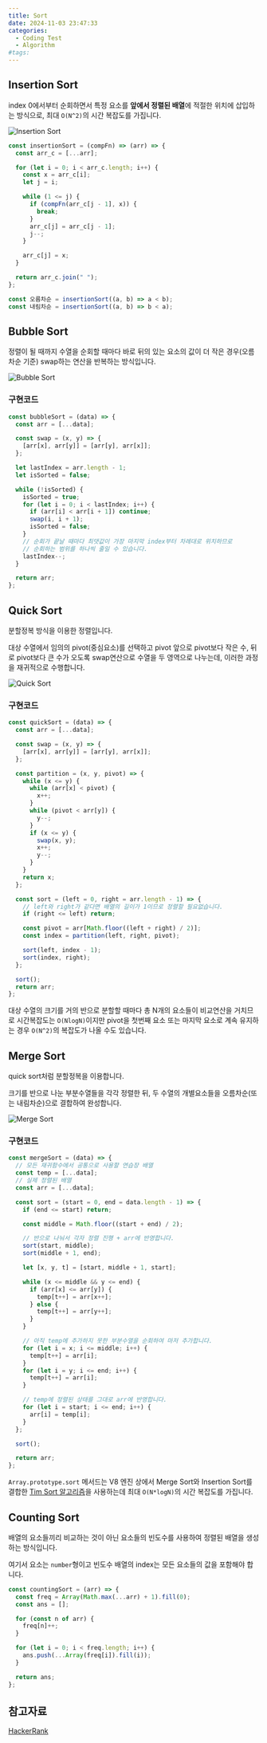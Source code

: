 ```yaml
---
title: Sort
date: 2024-11-03 23:47:33
categories:
  - Coding Test
  - Algorithm
#tags:
---
```

## Insertion Sort

index 0에서부터 순회하면서 특정 요소를 **앞에서 정렬된 배열**에 적절한 위치에 삽입하는 방식으로, 최대 `O(N^2)`의 시간 복잡도를 가집니다.

![Insertion Sort](/images/insertion_sort.png)

```js
const insertionSort = (compFn) => (arr) => {
  const arr_c = [...arr];

  for (let i = 0; i < arr_c.length; i++) {
    const x = arr_c[i];
    let j = i;

    while (1 <= j) {
      if (compFn(arr_c[j - 1], x)) {
        break;
      }
      arr_c[j] = arr_c[j - 1];
      j--;
    }

    arr_c[j] = x;
  }

  return arr_c.join(" ");
};

const 오름차순 = insertionSort((a, b) => a < b);
const 내림차순 = insertionSort((a, b) => b < a);
```

## Bubble Sort

정렬이 될 때까지 수열을 순회할 때마다 바로 뒤의 있는 요소의 값이 더 작은 경우(오름차순 기준) swap하는 연산을 반복하는 방식입니다.

![Bubble Sort](/images/bubble_sort.png)

### 구현코드

```js
const bubbleSort = (data) => {
  const arr = [...data];

  const swap = (x, y) => {
    [arr[x], arr[y]] = [arr[y], arr[x]];
  };

  let lastIndex = arr.length - 1;
  let isSorted = false;

  while (!isSorted) {
    isSorted = true;
    for (let i = 0; i < lastIndex; i++) {
      if (arr[i] < arr[i + 1]) continue;
      swap(i, i + 1);
      isSorted = false;
    }
    // 순회가 끝날 때마다 최댓값이 가장 마지막 index부터 차례대로 위치하므로
    // 순회하는 범위를 하나씩 줄일 수 있습니다.
    lastIndex--;
  }

  return arr;
};
```

## Quick Sort

분할정복 방식을 이용한 정렬입니다.

대상 수열에서 임의의 pivot(중심요소)를 선택하고 pivot 앞으로 pivot보다 작은 수, 뒤로 pivot보다 큰 수가 오도록 swap연산으로 수열을 두 영역으로 나누는데, 이러한 과정을 재귀적으로 수행합니다.

![Quick Sort](/images/quick_sort.png)

### 구현코드

```js
const quickSort = (data) => {
  const arr = [...data];

  const swap = (x, y) => {
    [arr[x], arr[y]] = [arr[y], arr[x]];
  };

  const partition = (x, y, pivot) => {
    while (x <= y) {
      while (arr[x] < pivot) {
        x++;
      }
      while (pivot < arr[y]) {
        y--;
      }
      if (x <= y) {
        swap(x, y);
        x++;
        y--;
      }
    }
    return x;
  };

  const sort = (left = 0, right = arr.length - 1) => {
    // left와 right가 같다면 배열의 길이가 1이므로 정렬할 필요없습니다.
    if (right <= left) return;

    const pivot = arr[Math.floor((left + right) / 2)];
    const index = partition(left, right, pivot);

    sort(left, index - 1);
    sort(index, right);
  };

  sort();
  return arr;
};
```

대상 수열의 크기를 거의 반으로 분할할 때마다 총 N개의 요소들이 비교연산을 거치므로 시간복잡도는 `O(NlogN)`이지만 pivot을 첫번째 요소 또는 마지막 요소로 계속 유지하는 경우 `O(N^2)`의 복잡도가 나올 수도 있습니다.

## Merge Sort

quick sort처럼 분할정복을 이용합니다.

크기를 반으로 나눈 부분수열들을 각각 정렬한 뒤, 두 수열의 개별요소들을 오름차순(또는 내림차순)으로 결합하여 완성합니다.

![Merge Sort](/images/merge_sort.png)

### 구현코드

```js
const mergeSort = (data) => {
  // 모든 재귀함수에서 공통으로 사용할 연습장 배열
  const temp = [...data];
  // 실제 정렬된 배열
  const arr = [...data];

  const sort = (start = 0, end = data.length - 1) => {
    if (end <= start) return;

    const middle = Math.floor((start + end) / 2);

    // 반으로 나눠서 각자 정렬 진행 + arr에 반영합니다.
    sort(start, middle);
    sort(middle + 1, end);

    let [x, y, t] = [start, middle + 1, start];

    while (x <= middle && y <= end) {
      if (arr[x] <= arr[y]) {
        temp[t++] = arr[x++];
      } else {
        temp[t++] = arr[y++];
      }
    }

    // 아직 temp에 추가하지 못한 부분수열을 순회하여 마저 추가합니다.
    for (let i = x; i <= middle; i++) {
      temp[t++] = arr[i];
    }
    for (let i = y; i <= end; i++) {
      temp[t++] = arr[i];
    }

    // temp에 정렬된 상태를 그대로 arr에 반영합니다.
    for (let i = start; i <= end; i++) {
      arr[i] = temp[i];
    }
  };

  sort();

  return arr;
};
```

`Array.prototype.sort` 메서드는 V8 엔진 상에서 Merge Sort와 Insertion Sort를 결합한 [Tim Sort 알고리즘](https://d2.naver.com/helloworld/0315536)을 사용하는데 최대 `O(N*logN)`의 시간 복잡도를 가집니다.

## Counting Sort

배열의 요소들끼리 비교하는 것이 아닌 요소들의 빈도수를 사용하여 정렬된 배열을 생성하는 방식입니다.

여기서 요소는 `number`형이고 빈도수 배열의 index는 모든 요소들의 값을 포함해야 합니다.

```js
const countingSort = (arr) => {
  const freq = Array(Math.max(...arr) + 1).fill(0);
  const ans = [];

  for (const n of arr) {
    freq[n]++;
  }

  for (let i = 0; i < freq.length; i++) {
    ans.push(...Array(freq[i]).fill(i));
  }

  return ans;
};
```

## 참고자료

[HackerRank](https://www.youtube.com/@HackerrankOfficial/playlists)